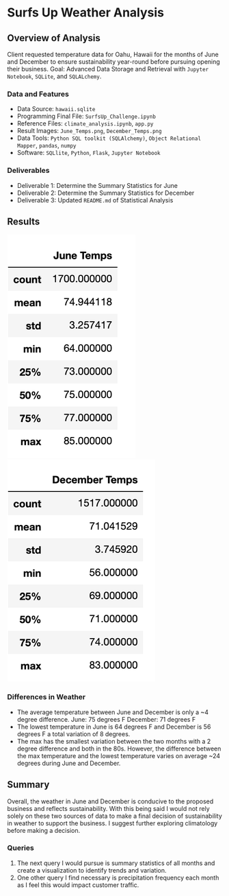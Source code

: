 # Surfs Up Weather Analysis
## Overview of Analysis
Client requested temperature data for Oahu, Hawaii for the months of June and December to ensure sustainability year-round before pursuing opening their business. 
Goal: Advanced Data Storage and Retrieval with `Jupyter Notebook`, `SQLite`, and `SQLALchemy`.
### Data and Features
- Data Source: `hawaii.sqlite`
- Programming Final File: `SurfsUp_Challenge.ipynb`
- Reference Files: `climate_analysis.ipynb`, `app.py`
- Result Images: `June_Temps.png`, `December_Temps.png`
-  Data Tools: `Python SQL toolkit (SQLAlchemy)`, `Object Relational Mapper`, `pandas`, `numpy`
-  Software: `SQLlite`, `Python`, `Flask`, `Jupyter Notebook`
### Deliverables 
- Deliverable 1: Determine the Summary Statistics for June
- Deliverable 2: Determine the Summary Statistics for December
- Deliverable 3: Updated `README.md` of Statistical Analysis
## Results
![June_Temps]( https://github.com/cmwardcode/surfs_up/blob/main/June_Temps.png)
![December_Temps]( https://github.com/cmwardcode/surfs_up/blob/main/December_Temps.png)
### Differences in Weather
-  The average temperature between June and December is only a ~4  degree difference. 
June: 75 degrees F 
December: 71 degrees F
- The lowest temperature in June is 64 degrees F and December is 56 degrees F a total variation of 8 degrees.
- The max has the smallest variation between the two months with a 2 degree difference and both in the 80s. However, the difference between the max temperature and the lowest temperature varies on average ~24 degrees during June and December. 
## Summary
Overall, the weather in June and December is conducive to the proposed business and reflects sustainability. With this being said I would not rely solely on these two sources of data to make a final decision of sustainability in weather to support the business. I suggest further exploring climatology before making a decision. 
### Queries
1.	The next query I would pursue is summary statistics of all months and create a visualization to identify trends and variation.
2.	One other query I find necessary is precipitation frequency each month as I feel this would impact customer traffic. 
